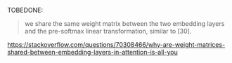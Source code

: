 TOBEDONE: 

> we share the same weight matrix between the two embedding layers and the pre-softmax linear transformation, similar to [30].

https://stackoverflow.com/questions/70308466/why-are-weight-matrices-shared-between-embedding-layers-in-attention-is-all-you
